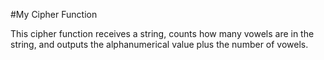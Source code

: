 #My Cipher Function

This cipher function receives a string, counts how many vowels are in the string, and outputs the alphanumerical value plus the number of vowels.
